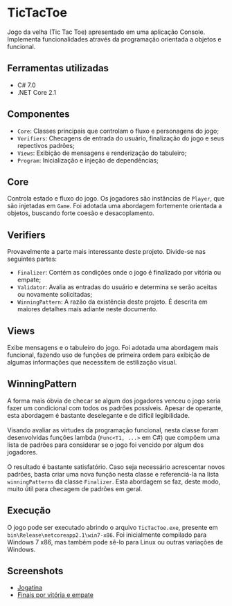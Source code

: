 # TicTacToe

Jogo da velha (Tic Tac Toe) apresentado em uma aplicação Console. Implementa funcionalidades através da programação orientada a objetos e funcional.

## Ferramentas utilizadas
- C# 7.0
- .NET Core 2.1

## Componentes
- `Core`: Classes principais que controlam o fluxo e personagens do jogo;
- `Verifiers`: Checagens de entrada do usuário, finalização do jogo e seus repectivos padrões;
- `Views`: Exibição de mensagens e renderização do tabuleiro;
- `Program`: Inicialização e injeção de dependências;

## Core
Controla estado e fluxo do jogo. Os jogadores são instâncias de `Player`, que são injetadas em `Game`. Foi adotada uma abordagem fortemente orientada a objetos, buscando forte coesão e desacoplamento.

## Verifiers
Provavelmente a parte mais interessante deste projeto. Divide-se nas seguintes partes: <br />
- `Finalizer`: Contém as condições onde o jogo é finalizado por vitória ou empate; <br />
- `Validator`: Avalia as entradas do usuário e determina se serão aceitas ou novamente solicitadas; <br />
- `WinningPattern`: A razão da existência deste projeto. É descrita em maiores detalhes mais adiante neste documento.

## Views
Exibe mensagens e o tabuleiro do jogo. Foi adotada uma abordagem mais funcional, fazendo uso de funções de primeira ordem para exibição de algumas informações que necessitem de estilização visual.

## WinningPattern
A forma mais óbvia de checar se algum dos jogadores venceu o jogo seria fazer um condicional com todos os padrões possíveis. Apesar de operante, esta abordagem é bastante deselegante e de difícil legibilidade. <br /><br />
Visando avaliar as virtudes da programação funcional, nesta classe foram desenvolvidas funções lambda (`Func<T1, ...>` em C#) que compõem uma lista de padrões para considerar se o jogo foi vencido por algum dos jogadores. <br /><br />
O resultado é bastante satisfatório. Caso seja necessário acrescentar novos padrões, basta criar uma nova função nesta classe e referenciá-la na lista `winningPatterns` da classe `Finalizer`. Esta abordagem se faz, deste modo, muito útil para checagem de padrões em geral.

## Execução
O jogo pode ser executado abrindo o arquivo `TicTacToe.exe`, presente em `bin\Release\netcoreapp2.1\win7-x86`. Foi inicialmente compilado para Windows 7 x86, mas também pode sê-lo para Linux ou outras variações de Windows.

## Screenshots
* [Jogatina](https://raw.githubusercontent.com/marcomvidal/TicTacToe/master/screenshot_turnos.png)
* [Finais por vitória e empate](https://raw.githubusercontent.com/marcomvidal/TicTacToe/master/screenshot_gameover.png)
